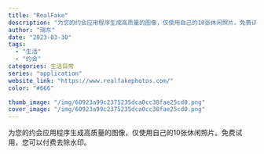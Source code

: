```yaml
---
title: "RealFake"
description: "为您的约会应用程序生成高质量的图像，仅使用自己的10张休闲照片。免费试用，您可以付费去除水印。"
author: "瑞东"
date: "2023-03-30"
tags:
  - "生活"
  - "约会"
categories: 生活日常
series: "application"
website_link: "https://www.realfakephotos.com/"
color: "#666"

thumb_image: "/img/60923a99c2375235dca0cc38fae25cd0.png"
cover_image: "/img/60923a99c2375235dca0cc38fae25cd0.png"
---
```


为您的约会应用程序生成高质量的图像，仅使用自己的10张休闲照片。免费试用，您可以付费去除水印。